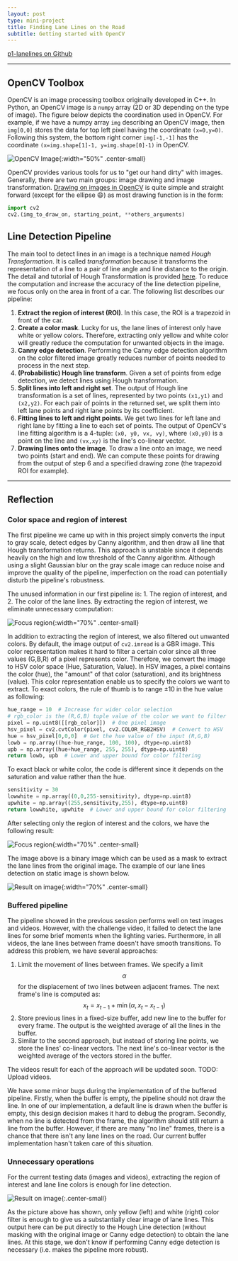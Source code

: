 ```yaml
---
layout: post
type: mini-project
title: Finding Lane Lines on the Road
subtitle: Getting started with OpenCV
---
```


<i class="fa fa-github"></i> [p1-lanelines on Github](https://github.com/gear/CarND/tree/master/lanelines-p1)

---
## OpenCV Toolbox

OpenCV is an image processing toolbox originally developed in C++.
In Python, an OpenCV image is a `numpy` array (2D or 3D depending
on the type of image). The figure below depicts the coordination
used in OpenCV. For example, if we have a numpy array `img` describing
an OpenCV image, then `img[0,0]` stores the data for top left
pixel having the coordinate `(x=0,y=0)`. Following this system, the
bottom right corner `img[-1,-1]` has the coordinate
`(x=img.shape[1]-1, y=img.shape[0]-1)` in OpenCV.

![OpenCV Image]({{site.baseurl}}/img/image_coo.png){:width="50%" .center-small}

OpenCV provides various tools for us to "get our hand dirty"
with images. Generally, there are two main groups: image drawing and
image transformation. [Drawing on images in OpenCV](http://docs.opencv.org/3.0-beta/modules/imgproc/doc/drawing_functions.html) is quite simple
and straight forward (except for the ellipse :smile:) as most drawing
function is in the form:

```python
import cv2
cv2.(img_to_draw_on, starting_point, **others_arguments)
```

## Line Detection Pipeline

The main tool to detect lines in an image is a technique named
_Hough Transformation_. It is called _transformation_ because
it transforms the representation of a line to a pair of line angle
and line distance to the origin. The detail and tutorial of
Hough Transformation is provided
[here](http://docs.opencv.org/2.4/doc/tutorials/imgproc/imgtrans/hough_lines/hough_lines.html). To reduce the computation and increase
the accuracy of the line detection pipeline, we focus only on the
area in front of a car. The following list describes our pipeline:

1. **Extract the region of interest (ROI)**. In this case, the ROI is a trapezoid in front of the car.
2. **Create a color mask**. Lucky for us, the lane lines of interest only have white or yellow colors. Therefore, extracting only yellow and white color will greatly reduce the computation for unwanted objects in the image.
3. **Canny edge detection**. Performing the Canny edge detection algorithm on the color filtered image greatly reduces number of points needed to process in the next step.
4. **(Probabilistic) Hough line transform**. Given a set of points from edge detection, we detect lines using Hough transformation.
5. **Split lines into left and right set**. The output of Hough line transformation is a set of lines, represented by two points `(x1,y1)` and `(x2,y2)`. For each pair of points in the returned set, we split them into left lane points and right lane points by its coefficient.
6. **Fitting lines to left and right points**. We get two lines for left lane and right lane by fitting a line to each set of points. The output of OpenCV's line fitting algorithm is a 4-tuple: `(x0, y0, vx, vy)`, where `(x0,y0)` is a point on the line and `(vx,xy)` is the line's co-linear vector.
7. **Drawing lines onto the image**. To draw a line onto an image, we need two points (start and end). We can compute these points for drawing from the output of step 6 and a specified drawing zone (the trapezoid ROI for example).

---

## Reflection

### Color space and region of interest

The first pipeline we came up with in this project simply converts the
input to gray scale, detect edges by Canny algorithm, and then draw all
line that Hough transformation returns. This approach is unstable since
it depends heavily on the high and low threshold of the Canny algorithm.
Although using a slight Gaussian blur on the gray scale image can
reduce noise and improve the quality of the pipeline, imperfection on
the road can potentially disturb the pipeline's robustness.

The unused information in our first pipeline is: 1. The region of
interest, and 2. The color of the lane lines. By extracting the region
of interest, we eliminate unnecessary computation:

![Focus region]({{site.baseurl}}/img/focus_region.png){:width="70%" .center-small}

In addition to extracting the region of interest, we also filtered out
unwanted colors. By default, the image output of `cv2.imread` is a GBR
image. This color representation makes it hard to filter a certain
color since all three values (G,B,R) of a pixel represents color.
Therefore, we convert the image to HSV color space
(Hue, Saturation, Value). In HSV images, a pixel contains the color
(hue), the "amount" of that color (saturation), and its brightness
(value). This color representation enable us to specify the colors we
want to extract. To exact colors, the rule of thumb is to range
&plusmn;10 in the hue value as following:

```python
hue_range = 10  # Increase for wider color selection
# rgb_color is the (R,G,B) tuple value of the color we want to filter
pixel = np.uint8([[rgb_color]])  # One pixel image
hsv_pixel = cv2.cvtColor(pixel, cv2.COLOR_RGB2HSV)  # Convert to HSV
hue = hsv_pixel[0,0,0]  # Get the hue value of the input (R,G,B)
lowb = np.array((hue-hue_range, 100, 100), dtype=np.uint8)
upb = np.array((hue+hue_range, 255, 255), dtype=np.uint8)
return lowb, upb  # Lower and upper bound for color filtering
```

To exact black or white color, the code is different since it depends
on the saturation and value rather than the hue.

```python
sensitivity = 30
lowwhite = np.array((0,0,255-sensitivity), dtype=np.uint8)
upwhite = np.array((255,sensitivity,255), dtype=np.uint8)
return lowwhite, upwhite  # Lower and upper bound for color filtering
```

After selecting only the region of interest and the colors, we have
the following result:

![Focus region]({{site.baseurl}}/img/filtered_roi.png){:width="70%" .center-small}

The image above is a binary image which can be used as a mask to
extract the lane lines from the original image. The example of our
lane lines detection on static image is shown below.

![Result on image]({{site.baseurl}}/img/result_lanelines.png){:width="70%" .center-small}

###  Buffered pipeline

The pipeline showed in the previous session performs well on test
images and videos. However, with the challenge video, it failed to
detect the lane lines for some brief moments when the lighting varies.
Furthermore, in all videos, the lane lines between frame doesn't have
smooth transitions. To address this problem, we have several approaches:

1. Limit the movement of lines between frames. We specify a limit
$$\alpha$$ for the displacement of two lines between adjacent frames. The
next frame's line is computed as: $$x_t = x_{t-1} + \min{(\alpha, x_t -
x_{t-1})}$$
2. Store previous lines in a fixed-size buffer, add new line to the
buffer for every frame. The output is the weighted average of all the
lines in the buffer.
3. Similar to the second approach, but instead of storing line points,
we store the lines' co-linear vectors. The next line's co-linear vector
is the weighted average of the vectors stored in the buffer.

The videos result for each of the approach will be updated soon. TODO:
Upload videos.

We have some minor bugs during the implementation of of the buffered
pipeline. Firstly, when the buffer is empty, the pipeline should not
draw the line. In one of our implementation, a default line is drawn
when the buffer is empty, this design decision makes it hard to debug
the program. Secondly, when no line is detected from the frame, the
algorithm should still return a line from the buffer. However, if there
are many "no line" frames, there is a chance that there isn't any lane
lines on the road. Our current buffer implementation hasn't taken care
of this situation.

### Unnecessary operations

For the current testing data (images and videos), extracting the region
of interest and lane line colors is enough for line detection.

![Result on image]({{site.baseurl}}/img/only_color.png){:.center-small}

As the picture above has shown, only yellow (left) and white (right)
color filter is enough to give us a substantially clear image of lane
lines. This output here can be put directly to the Hough Line detection
(without masking with the original image or Canny edge detection) to
obtain the lane lines. At this stage, we don't know if performing Canny
edge detection is necessary (i.e. makes the pipeline more robust).
